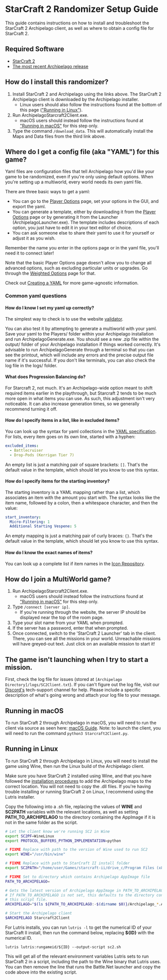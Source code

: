 # StarCraft 2 Randomizer Setup Guide

This guide contains instructions on how to install and troubleshoot the StarCraft 2 Archipelago client, as well as where
to obtain a config file for StarCraft 2.

## Required Software

- [StarCraft 2](https://starcraft2.com/en-us/)
- [The most recent Archipelago release](https://github.com/ArchipelagoMW/Archipelago/releases)

## How do I install this randomizer?

1. Install StarCraft 2 and Archipelago using the links above. The StarCraft 2 Archipelago client is downloaded by the Archipelago installer.
   - Linux users should also follow the instructions found at the bottom of this page 
     (["Running in Linux"](#running-in-linux)).
2. Run ArchipelagoStarcraft2Client.exe.
   - macOS users should instead follow the instructions found at ["Running in macOS"](#running-in-macos) for this step only.
3. Type the command `/download_data`. This will automatically install the Maps and Data files from the third link above.

## Where do I get a config file (aka "YAML") for this game?

Yaml files are configuration files that tell Archipelago how you'd like your game to be randomized, even if you're only using default options.
When you're setting up a multiworld, every world needs its own yaml file.

There are three basic ways to get a yaml:
* You can go to the [Player Options](https://archipelago.gg/games/Starcraft%202/player-options) page, set your options in the GUI, and export the yaml.
* You can generate a template, either by downloading it from the [Player Options](https://archipelago.gg/games/Starcraft%202/player-options) page or by generating it from the Launcher (ArchipelagoLauncher.exe). The template includes descriptions of each option, you just have to edit it in your text editor of choice.
* You can ask someone else to share their yaml to use it for yourself or adjust it as you wish.

Remember the name you enter in the options page or in the yaml file, you'll need it to connect later!

Note that the basic Player Options page doesn't allow you to change all advanced options, such as excluding particular units or upgrades. Go through the [Weighted Options](https://archipelago.gg/weighted-options) page for that.

Check out [Creating a YAML](https://archipelago.gg/tutorial/Archipelago/setup/en#creating-a-yaml) for more game-agnostic information.

### Common yaml questions
#### How do I know I set my yaml up correctly?

The simplest way to check is to use the website [validator](https://archipelago.gg/check). 

You can also test it by attempting to generate a multiworld with your yaml. Save your yaml to the Players/ folder within your Archipelago installation and run ArchipelagoGenerate.exe. You should see a new .zip file within the output/ folder of your Archipelago installation if things worked correctly. It's advisable to run ArchipelagoGenerate through a terminal so that you can see the printout, which will include any errors and the precise output file name if it's successful. If you don't like terminals, you can also check the log file in the logs/ folder.

#### What does Progression Balancing do?

For Starcraft 2, not much. It's an Archipelago-wide option meant to shift required items earlier in the playthrough, but Starcraft 2 tends to be much more open in what items you can use. As such, this adjustment isn't very noticeable. It can also increase generation times, so we generally recommend turning it off.

#### How do I specify items in a list, like in excluded items?

You can look up the syntax for yaml collections in the [YAML specification](https://yaml.org/spec/1.2.2/#21-collections). For lists, every item goes on its own line, started with a hyphen:

```yaml
excluded_items:
  - Battlecruiser
  - Drop-Pods (Kerrigan Tier 7)
```

An empty list is just a matching pair of square brackets: `[]`. That's the default value in the template, which should let you know to use this syntax.

#### How do I specify items for the starting inventory?

The starting inventory is a YAML mapping rather than a list, which associates an item with the amount you start with. The syntax looks like the item name, followed by a colon, then a whitespace character, and then the value:

```yaml
start_inventory:
  Micro-Filtering: 1
  Additional Starting Vespene: 5
```

An empty mapping is just a matching pair of curly braces: `{}`. That's the default value in the template, which should let you know to use this syntax.

#### How do I know the exact names of items?

You can look up a complete list if item names in the [Icon Repository](https://matthewmarinets.github.io/ap_sc2_icons/).

## How do I join a MultiWorld game?

1. Run ArchipelagoStarcraft2Client.exe.
   - macOS users should instead follow the instructions found at ["Running in macOS"](#running-in-macos) for this step only.
2. Type `/connect [server ip]`.
   - If you're running through the website, the server IP should be displayed near the top of the room page.
3. Type your slot name from your YAML when prompted.
4. If the server has a password, enter that when prompted.
5. Once connected, switch to the 'StarCraft 2 Launcher' tab in the client. There, you can see all the missions in your world. Unreachable missions will have greyed-out text. Just click on an available mission to start it!

## The game isn't launching when I try to start a mission.

First, check the log file for issues (stored at `[Archipelago Directory]/logs/SC2Client.txt`). If you can't figure out
the log file, visit our [Discord's](https://discord.com/invite/8Z65BR2) tech-support channel for help. Please include a
specific description of what's going wrong and attach your log file to your message.

## Running in macOS

To run StarCraft 2 through Archipelago in macOS, you will need to run the client via source as seen here: [macOS Guide](https://archipelago.gg/tutorial/Archipelago/mac/en). Note: to launch the client, you will need to run the command `python3 Starcraft2Client.py`.

## Running in Linux

To run StarCraft 2 through Archipelago in Linux, you will need to install the game using Wine, then run the Linux build
of the Archipelago client.

Make sure you have StarCraft 2 installed using Wine, and that you have followed the
[installation procedures](#how-do-i-install-this-randomizer?) to add the Archipelago maps to the correct location. You will not
need to copy the .dll files. If you're having trouble installing or running StarCraft 2 on Linux, I recommend using the
Lutris installer.

Copy the following into a .sh file, replacing the values of **WINE** and **SC2PATH** variables with the relevant
locations, as well as setting **PATH_TO_ARCHIPELAGO** to the directory containing the AppImage if it is not in the same
folder as the script.

```sh
# Let the client know we're running SC2 in Wine
export SC2PF=WineLinux
export PROTOCOL_BUFFERS_PYTHON_IMPLEMENTATION=python

# FIXME Replace with path to the version of Wine used to run SC2
export WINE="/usr/bin/wine"

# FIXME Replace with path to StarCraft II install folder
export SC2PATH="/home/user/Games/starcraft-ii/drive_c/Program Files (x86)/StarCraft II/"

# FIXME Set to directory which contains Archipelago AppImage file
PATH_TO_ARCHIPELAGO=

# Gets the latest version of Archipelago AppImage in PATH_TO_ARCHIPELAGO.
# If PATH_TO_ARCHIPELAGO is not set, this defaults to the directory containing
# this script file.
ARCHIPELAGO="$(ls ${PATH_TO_ARCHIPELAGO:-$(dirname $0)}/Archipelago_*.AppImage | sort -r | head -1)"

# Start the Archipelago client
$ARCHIPELAGO Starcraft2Client
```

For Lutris installs, you can run `lutris -l` to get the numerical ID of your StarCraft II install, then run the command
below, replacing **${ID}** with the numerical ID.

    lutris lutris:rungameid/${ID} --output-script sc2.sh

This will get all of the relevant environment variables Lutris sets to run StarCraft 2 in a script, including the path
to the Wine binary that Lutris uses. You can then remove the line that runs the Battle.Net launcher and copy the code
above into the existing script.
